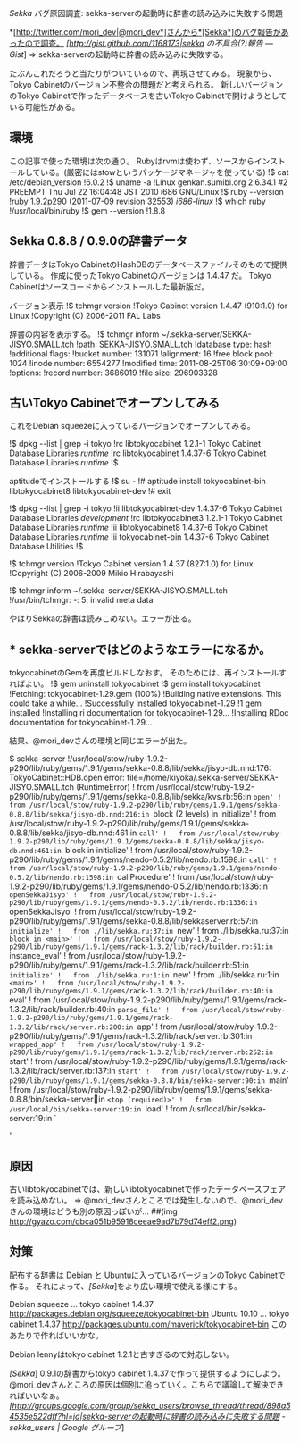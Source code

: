 *Sekka* バグ原因調査: sekka-serverの起動時に辞書の読み込みに失敗する問題

*[http://twitter.com/mori_dev|@mori_dev*]さんから*[Sekka*]のバグ報告があったので調査。
 *[http://gist.github.com/1168173|sekka の不具合(?)報告 — Gist*]
 => sekka-serverの起動時に辞書の読み込みに失敗する。

たぶんこれだろうと当たりがついているので、再現させてみる。
現象から、Tokyo Cabinetのバージョン不整合の問題だと考えられる。
新しいバージョンのTokyo Cabinetで作ったデータベースを古いTokyo Cabinetで開けようとしている可能性がある。

## 環境
この記事で使った環境は次の通り。
Rubyはrvmは使わず、ソースからインストールしている。(厳密にはstowというパッケージマネージャを使っている)
!$ cat /etc/debian_version 
!6.0.2
!$ uname -a
!Linux genkan.sumibi.org 2.6.34.1 #2 PREEMPT Thu Jul 22 16:04:48 JST 2010 i686 GNU/Linux
!$ ruby --version
!ruby 1.9.2p290 (2011-07-09 revision 32553) *i686-linux*
!$ which ruby
!/usr/local/bin/ruby
!$ gem --version
!1.8.8

## Sekka 0.8.8 / 0.9.0の辞書データ

辞書データはTokyo CabinetのHashDBのデータベースファイルそのもので提供している。
作成に使ったTokyo Cabinetのバージョンは 1.4.47 だ。
Tokyo Cabinetはソースコードからインストールした最新版だ。

バージョン表示
!$ tchmgr version
!Tokyo Cabinet version 1.4.47 (910:1.0) for Linux
!Copyright (C) 2006-2011 FAL Labs

辞書の内容を表示する。
!$ tchmgr inform ~/.sekka-server/SEKKA-JISYO.SMALL.tch
!path: SEKKA-JISYO.SMALL.tch
!database type: hash
!additional flags:
!bucket number: 131071
!alignment: 16
!free block pool: 1024
!inode number: 6554277
!modified time: 2011-08-25T06:30:09+09:00
!options:
!record number: 3686019
!file size: 296903328

## 古いTokyo Cabinetでオープンしてみる
これをDebian squeezeに入っているバージョンでオープンしてみる。

!$ dpkg --list | grep -i tokyo
!rc  libtokyocabinet 1.2.1-1         Tokyo Cabinet Database Libraries *runtime*
!rc  libtokyocabinet 1.4.37-6        Tokyo Cabinet Database Libraries *runtime*
!$

aptitudeでインストールする
!$ su -
!# aptitude install tokyocabinet-bin libtokyocabinet8 libtokyocabinet-dev 
!# exit

!$ dpkg --list | grep -i tokyo
!ii  libtokyocabinet-dev                    1.4.37-6                               Tokyo Cabinet Database Libraries *development*
!rc  libtokyocabinet3                       1.2.1-1                                Tokyo Cabinet Database Libraries *runtime*
!ii  libtokyocabinet8                       1.4.37-6                               Tokyo Cabinet Database Libraries *runtime*
!ii  tokyocabinet-bin                       1.4.37-6                               Tokyo Cabinet Database Utilities
!$

!$ tchmgr version
!Tokyo Cabinet version 1.4.37 (827:1.0) for Linux
!Copyright (C) 2006-2009 Mikio Hirabayashi

!$ tchmgr inform ~/.sekka-server/SEKKA-JISYO.SMALL.tch
!/usr/bin/tchmgr: -: 5: invalid meta data

やはりSekkaの辞書は読みこめない。エラーが出る。

## * sekka-serverではどのようなエラーになるか。

tokyocabinetのGemを再度ビルドしなおす。
そのためには、再インストールすればよい。
!$ gem uninstall tokyocabinet
!$ gem install tokyocabinet
!Fetching: tokyocabinet-1.29.gem (100%)
!Building native extensions.  This could take a while...
!Successfully installed tokyocabinet-1.29
!1 gem installed
!Installing ri documentation for tokyocabinet-1.29...
!Installing RDoc documentation for tokyocabinet-1.29...

結果、@mori_devさんの環境と同じエラーが出た。

$ sekka-server
!/usr/local/stow/ruby-1.9.2-p290/lib/ruby/gems/1.9.1/gems/sekka-0.8.8/lib/sekka/jisyo-db.nnd:176: TokyoCabinet::HDB.open error: file=/home/kiyoka/.sekka-server/SEKKA-JISYO.SMALL.tch (RuntimeError)
!	from /usr/local/stow/ruby-1.9.2-p290/lib/ruby/gems/1.9.1/gems/sekka-0.8.8/lib/sekka/kvs.rb:56:in `open'
!	from /usr/local/stow/ruby-1.9.2-p290/lib/ruby/gems/1.9.1/gems/sekka-0.8.8/lib/sekka/jisyo-db.nnd:216:in `block (2 levels) in initialize'
!	from /usr/local/stow/ruby-1.9.2-p290/lib/ruby/gems/1.9.1/gems/sekka-0.8.8/lib/sekka/jisyo-db.nnd:461:in `call'
!	from /usr/local/stow/ruby-1.9.2-p290/lib/ruby/gems/1.9.1/gems/sekka-0.8.8/lib/sekka/jisyo-db.nnd:461:in `block in initialize'
!	from /usr/local/stow/ruby-1.9.2-p290/lib/ruby/gems/1.9.1/gems/nendo-0.5.2/lib/nendo.rb:1598:in `call'
!	from /usr/local/stow/ruby-1.9.2-p290/lib/ruby/gems/1.9.1/gems/nendo-0.5.2/lib/nendo.rb:1598:in `callProcedure'
!	from /usr/local/stow/ruby-1.9.2-p290/lib/ruby/gems/1.9.1/gems/nendo-0.5.2/lib/nendo.rb:1336:in `openSekkaJisyo'
!	from /usr/local/stow/ruby-1.9.2-p290/lib/ruby/gems/1.9.1/gems/nendo-0.5.2/lib/nendo.rb:1336:in `openSekkaJisyo'
!	from /usr/local/stow/ruby-1.9.2-p290/lib/ruby/gems/1.9.1/gems/sekka-0.8.8/lib/sekkaserver.rb:57:in `initialize'
!	from ./lib/sekka.ru:37:in `new'
!	from ./lib/sekka.ru:37:in `block in <main>'
!	from /usr/local/stow/ruby-1.9.2-p290/lib/ruby/gems/1.9.1/gems/rack-1.3.2/lib/rack/builder.rb:51:in `instance_eval'
!	from /usr/local/stow/ruby-1.9.2-p290/lib/ruby/gems/1.9.1/gems/rack-1.3.2/lib/rack/builder.rb:51:in `initialize'
!	from ./lib/sekka.ru:1:in `new'
!	from ./lib/sekka.ru:1:in `<main>'
!	from /usr/local/stow/ruby-1.9.2-p290/lib/ruby/gems/1.9.1/gems/rack-1.3.2/lib/rack/builder.rb:40:in `eval'
!	from /usr/local/stow/ruby-1.9.2-p290/lib/ruby/gems/1.9.1/gems/rack-1.3.2/lib/rack/builder.rb:40:in `parse_file'
!	from /usr/local/stow/ruby-1.9.2-p290/lib/ruby/gems/1.9.1/gems/rack-1.3.2/lib/rack/server.rb:200:in `app'
!	from /usr/local/stow/ruby-1.9.2-p290/lib/ruby/gems/1.9.1/gems/rack-1.3.2/lib/rack/server.rb:301:in `wrapped_app'
!	from /usr/local/stow/ruby-1.9.2-p290/lib/ruby/gems/1.9.1/gems/rack-1.3.2/lib/rack/server.rb:252:in `start'
!	from /usr/local/stow/ruby-1.9.2-p290/lib/ruby/gems/1.9.1/gems/rack-1.3.2/lib/rack/server.rb:137:in `start'
!	from /usr/local/stow/ruby-1.9.2-p290/lib/ruby/gems/1.9.1/gems/sekka-0.8.8/bin/sekka-server:90:in `main'
!	from /usr/local/stow/ruby-1.9.2-p290/lib/ruby/gems/1.9.1/gems/sekka-0.8.8/bin/sekka-server:100:in `<top (required)>'
!	from /usr/local/bin/sekka-server:19:in `load'
!	from /usr/local/bin/sekka-server:19:in `<main>'

## 原因
古いlibtokyocabinetでは、新しいlibtokyocabinetで作ったデータベースフェアを読み込めない。
=> @mori_devさんところでは発生しないので、@mori_devさんの環境はどうも別の原因っぽいが…
 ##(img http://gyazo.com/dbca051b95918ceeae9ad7b79d74eff2.png)

## 対策
配布する辞書は Debian と Ubuntuに入っているバージョンのTokyo Cabinetで作る。
それによって、*[Sekka*]をより広い環境で使える様にする。

Debian squeeze ... tokyo cabinet 1.4.37
  http://packages.debian.org/squeeze/tokyocabinet-bin
Ubuntu 10.10   ... tokyo cabinet 1.4.37
  http://packages.ubuntu.com/maverick/tokyocabinet-bin
このあたりで作ればいいかな。

Debian lennyはtokyo cabinet 1.2.1と古すぎるので対応しない。

*[Sekka*] 0.9.1の辞書からtokyo cabinet 1.4.37で作って提供するようにしよう。
@mori_devさんところの原因は個別に追っていく。こちらで議論して解決できればいいなぁ。
  *[http://groups.google.com/group/sekka_users/browse_thread/thread/898a54535e522dff?hl=ja|sekka-serverの起動時に辞書の読み込みに失敗する問題 -   sekka_users | Google グループ*]
